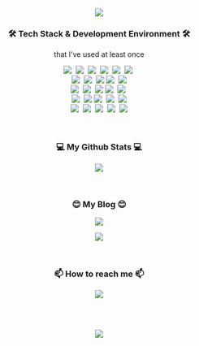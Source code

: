 <div align="center"><img src="https://capsule-render.vercel.app/api?type=waving&color=auto&height=300&section=header&text=Hi%20there%20👋&fontSize=75&animation=fadeIn&fontAlignY=38&desc=%This%20is%20jaamong's%20GitHub!&descAlignY=60&descAlign=62"/></div>
<h3 align="center">🛠 Tech Stack & Development Environment 🛠</h3>
<p align="center"> that I've used at least once </p>
<!-- https://simpleicons.org/ -->
<p align="center">
  <img src="https://img.shields.io/badge/Python-3766AB?style=flat-square&logo=Python&logoColor=white"/>&nbsp;
  <img src="https://img.shields.io/badge/C-A8B9CC?style=flat-square&logo=C&logoColor=white"/>&nbsp;
  <img src="https://img.shields.io/badge/C++-00599C?style=flat-square&logo=C%2B%2B&logoColor=white"/>&nbsp;
  <img src="https://img.shields.io/badge/Java-007396?style=flat-square&logo=Java&logoColor=white"/>&nbsp;
  <img src="https://img.shields.io/badge/Apache-D22128?style=flat-square&logo=Apache&logoColor=white"/>&nbsp;
  <img src="https://img.shields.io/badge/Spring-6DB33F?style=flat-square&logo=Spring&logoColor=white"/>&nbsp;
  <br>
  <img src="https://img.shields.io/badge/SpringBoot-6DB33F?style=flat-square&logo=SpringBoot&logoColor=white"/>&nbsp;
  <img src="https://img.shields.io/badge/NGINX-009639?style=flat-square&logo=NGINX&logoColor=white">&nbsp;
  <img src="https://img.shields.io/badge/Apache Tomcat-F8DC75?style=flat-square&logo=Apache Tomcat&logoColor=white"/>
  <img src="https://img.shields.io/badge/Postman-FF6C37?style=flat-square&logo=Postman&logoColor=white"/>&nbsp;
  <img src="https://img.shields.io/badge/Jupyter-F37626?style=flat-square&logo=Jupyter&logoColor=white">
  <br>
  <img src="https://img.shields.io/badge/Eclipse%20IDE-2C2255?style=flat-square&logo=Eclipse%20IDE&logoColor=white"/>&nbsp;
  <img src="https://img.shields.io/badge/IntelliJ%20IDEA-000000?style=flat-square&logo=IntelliJ%20IDEA&logoColor=white"/>&nbsp;
  <img src="https://img.shields.io/badge/Anaconda-44A833?&style=flat-square&logo=Anaconda&logoColor=white"/>
  <img src="https://img.shields.io/badge/Google Colab-F9AB00?style=flat-square&logo=Google%20Colab&logoColor=white"/>&nbsp;
  <img src="https://img.shields.io/badge/Visual%20Studio%20Code-007ACC?style=flat-square&logo=Visual%20Studio%20Code&logoColor=white"/>&nbsp;
  <br>
  <img src="https://img.shields.io/badge/Amazon AWS-232F3E?style=flat-square&logo=Amazon%20AWS&logoColor=white"/>&nbsp;
  <img src="https://img.shields.io/badge/Git-609926?style=flat-square&logo=Git&logoColor=white"/>
  <img src="https://img.shields.io/badge/Ubuntu-E95420?style=flat-square&logo=Ubuntu&logoColor=white"/>&nbsp;
  <img src="https://img.shields.io/badge/oracle-F80000?style=flat-square&logo=Oracle&logoColor=white"/>&nbsp;
  <img src="https://img.shields.io/badge/GitHub-181717?style=flat-square&logo=GitHub&logoColor=white"/>
  <br>
  <img src="https://img.shields.io/badge/CentOS-262577?style=flat-square&logo=CentOS&logoColor=white"/>&nbsp;
  <img src="https://img.shields.io/badge/MySQL-4479A1?style=flat-square&logo=MySQL&logoColor=white"/>&nbsp;
  <img src="https://img.shields.io/badge/Windows-0078D6?style=flat-square&logo=Windows&logoColor=white"/>&nbsp;
  <img src="https://img.shields.io/badge/Markdown-000000?style=flat-square&logo=Markdown&logoColor=white"/>&nbsp;
  <img src="https://img.shields.io/badge/VMware-607078?style=flat-square&logo=vmware&logoColor=white"/>
  <br>
</p>
<br>

<h3 align="center">💻 My Github Stats 💻</h3>
<p align="center"><img src="https://github-readme-stats.vercel.app/api?username=jaamong&show_icons=true&count_private=true&hide=issues"></p>
<br>
<h3 align="center">😊 My Blog 😊</h3>
<p align="center"><a href="https://backend-jaamong.tistory.com/"><img src="https://img.shields.io/badge/Tistory-607078?style=flat-square&logo=Tistory&logoColor=white"/></a></p>
<p align="center">
  <a href="https://vaulted-speedwell-2e0.notion.site/About-Me-10c00df2970d4baca71e6f31cd24eefc"><img src="https://img.shields.io/badge/notion-eeeeee?style=flat-square&logo=notion&logoColor=black"/></a>
</p>
<br>
<h3 align="center">📫 How to reach me 📫</h3>
<p align="center">
  <a href="mailto:themusic025@gmail.com"><img src="https://img.shields.io/badge/Gmail-d14836?style=flat-square&logo=Gmail&logoColor=white&link=themusic025@gmail.com"/></a>
</p>
<br>
<br>
<p align="center">
<a href="https://hits.seeyoufarm.com"><img src="https://hits.seeyoufarm.com/api/count/incr/badge.svg?url=https%3A%2F%2Fgithub.com%2FCodeDiary18%2Fhit-counter&count_bg=%23A4E772&title_bg=%234CB019&icon=github.svg&icon_color=%23E7E7E7&title=&edge_flat=false"/></a>
</p>

<!--
**jaamong/jaamong** is a ✨ _special_ ✨ repository because its `README.md` (this file) appears on your GitHub profile.

Here are some ideas to get you started:

- 🔭 I’m currently working on ...
- 🌱 I’m currently learning ...
- 👯 I’m looking to collaborate on ...
- 🤔 I’m looking for help with ...
- 💬 Ask me about ...
- 📫 How to reach me: ...
- 😄 Pronouns: ...
- ⚡ Fun fact: ...
-->
